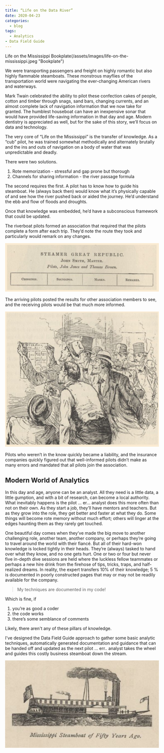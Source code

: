 ```yaml
---
title: “Life on the Data River”
date: 2020-04-23
categories:
  - blog
tags:
  - Analytics
- Data Field Guide
---
```


Life on the Mississippi Bookplate(/assets/images/life-on-the-mississippi.jpeg "Bookplate")

We were transporting passengers and freight on highly romantic but also highly flammable steamboats.  These monstrous mayflies of the transportation world were navigating the ever-changing American rivers and waterways.  

Mark Twain celebrated the ability to pilot these confection cakes of people, cotton and timber through snags, sand bars, changing currents, and an almost complete lack of navigation information that we now take for granted.  The humblest houseboat can have an inexpensive sonar that would have provided life-saving information in that day and age. Modern dentistry is appreciated as well, but for the sake of this story, we’ll focus on data and technology.

The very core of “Life on the Mississippi” is the transfer of knowledge.  As a “cub” pilot, he was trained somewhat methodically and alternately brutally and the ins and outs of navigation on a body of water that was unpredictable and deadly. 

There were two solutions. 

1. Rote memorization - stressful and gap prone but thorough
2. Channels for sharing information - the river passage formula

The second requires the first.  A pilot has to know how to guide his steamboat.  He (always back then) would know what it’s physically capable of and see how the river pushed back or aided the journey.  He’d understand the ebb and flow of floods and droughts.  

Once that knowledge was embedded, he’d have a subconscious framework that could be updated.  

The riverboat pilots formed an association that required that the pilots complete a form after each trip.  They’d note the route they took and particularly would remark on any changes.  

![Pilot Form][image-1]

The arriving pilots posted the results for other association members to see, and the receiving pilots would be that much more informed.

![Form Review][image-2]

Pilots who weren’t in the know quickly became a liability, and the insurance companies quickly figured out that well-informed pilots didn’t make as many errors and mandated that all pilots join the association. 

## Modern World of Analytics

In this day and age, anyone can be an analyst.  All they need is a little data, a little gumption, and with a bit of research, can become a local authority.  What inevitably happens is the pilot … er… analyst does this more often than not on their own.  As they start a job, they’ll have mentors and teachers.  But as they grow into the role, they get better and faster at what they do.  Some things will become rote memory without much effort; others will linger at the edges haunting them as they rarely get touched.  

One beautiful day comes when they’ve made the big move to another challenging role, another team, another company, or perhaps they’re going to travel around the world with their fiancé.  But all of their hard-won knowledge is locked tightly in their heads.  They’re (always) tasked to hand over what they know, and no one gets hurt.  One or two or four but never five in-depth dive sessions are held where the luckless fellow teammates or perhaps a new hire drink from the firehose of tips, tricks, traps, and half-realized dreams.  In reality, the expert transfers 10% of their knowledge; 5 % is documented in poorly constructed pages that may or may not be readily available for the company. 

> My techniques are documented in my code!

Which is fine, if

1.  you’re as good a coder
2. the code works
3. there’s some semblance of comments 

Likely, there aren't any of these pillars of knowledge.  

I've designed the  Data Field Guide approach to gather some basic analytic techniques, automatically generated documentation and guidance that can be handed off and updated as the next pilot … err.. analyst takes the wheel and guides this costly business steamboat down the stream.  

![Steamboat][image-3]


[image-1]:	/assets/images/Pilot_form.png
[image-2]:	/assets/images/posting_forms.png
[image-3]:	/assets/images/Steamboat.png
